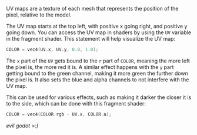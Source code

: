 UV maps are a texture of each mesh that represents the position of the pixel, relative to the model.

The UV map starts at the top left, with positive x going right, and positive y going down. You can access the UV map in shaders by using the `UV` variable in the fragment shader. This statement will help visualize the UV map:
```c 
COLOR = vec4(UV.x, UV.y, 0.0, 1.0);
```
The `x` part of the `UV` gets bound to the `r` part of `COLOR`, meaning the more left the pixel is, the more red it is. A similar effect happens with the `y` part getting bound to the green channel, making it more green the further down the pixel is. It also sets the blue and alpha channels to not interfere with the UV map.

This can be used for various effects, such as making it darker the closer it is to the side, which can be done with this fragment shader:
```c 
COLOR = vec4(COLOR.rgb - UV.x, COLOR.a);
```
*evil godot >:)*
